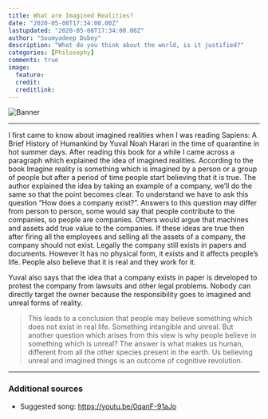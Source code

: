```yaml
---
title: What are Imagined Realities?
date: "2020-05-08T17:34:00.00Z"
lastupdated: "2020-05-08T17:34:00.00Z"
author: "Soumyadeep Dubey"
description: "What do you think about the world, is it justified?"
categories: [Philosophy]
comments: true
image:
  feature: 
  credit: 
  creditlink: 
---
```


![Banner]()

---

I first came to know about imagined realities when I was reading Sapiens: A Brief History of Humankind by Yuval Noah Harari in the time of quarantine in hot summer days. After reading this book for a while I came across a paragraph which explained the idea of imagined realities. According to the book Imagine reality is something which is imagined by a person or a group of people but after a period of time people start believing that it is true. The author explained the idea by taking an example of a company, we’ll do the same so that the point becomes clear. To understand we have to ask this question “How does a company exist?”. Answers to this question may differ from person to person, some would say that people contribute to the companies, so people are companies. Others would argue that machines and assets add true value to the companies. If these ideas are true then after firing all the employees and selling all the assets of a company, the company should not exist. Legally the company still exists in papers and documents. However It has no physical form, it exists and it affects people’s life. People also believe that it is real and they work for it.

Yuval also says that the idea that a company exists in paper is developed to protest the company from lawsuits and other legal problems. Nobody can directly target the owner because the responsibility goes to imagined and unreal forms of reality.

> This leads to a conclusion that people may believe something which does not exist in real life. Something intangible and unreal. But another question which arises from this view is why people believe in something which is unreal? The answer is what makes us human, different from all the other species present in the earth. Us believing unreal and imagined things is an outcome of cognitive revolution.

---
### Additional sources

- Suggested song: https://youtu.be/0qanF-91aJo